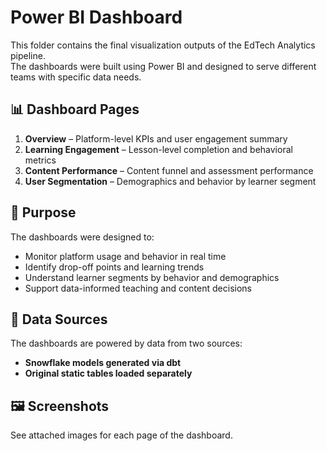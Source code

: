 # Power BI Dashboard 

This folder contains the final visualization outputs of the EdTech Analytics pipeline.  
The dashboards were built using Power BI and designed to serve different teams with specific data needs.

## 📊 Dashboard Pages

1. **Overview** – Platform-level KPIs and user engagement summary  
2. **Learning Engagement** – Lesson-level completion and behavioral metrics  
3. **Content Performance** – Content funnel and assessment performance  
4. **User Segmentation** – Demographics and behavior by learner segment

## 🎯 Purpose

The dashboards were designed to:
- Monitor platform usage and behavior in real time  
- Identify drop-off points and learning trends  
- Understand learner segments by behavior and demographics  
- Support data-informed teaching and content decisions

## 🧩 Data Sources

The dashboards are powered by data from two sources:
- **Snowflake models generated via dbt**
- **Original static tables loaded separately** 

## 🖼️ Screenshots

See attached images for each page of the dashboard.
